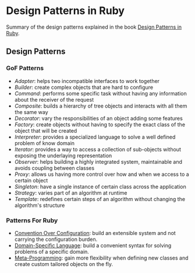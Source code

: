 # Design Patterns in Ruby

Summary of the design patterns explained in the book [Design Patterns in Ruby](http://designpatternsinruby.com/).

## Design Patterns

### GoF Patterns
* *Adapter*: helps two incompatible interfaces to work together
* *Builder*: create complex objects that are hard to configure
* *Command*: performs some specific task without having any information about the receiver of the request
* *Composite*: builds a hierarchy of tree objects and interacts with all them the same way
* *Decorator*: vary the responsibilities of an object adding some features
* *Factory*: create objects without having to specify the exact class of the object that will be created
* *Interpreter*: provides a specialized language to solve a well defined problem of know domain
* *Iterator*: provides a way to access a collection of sub-objects without exposing the underlaying representation
* *Observer*: helps building a highly integrated system, maintainable and avoids coupling between classes
* *Proxy*: allows us having more control over how and when we access to a certain object
* *Singleton*: have a single instance of certain class across the application
* *Strategy*: varies part of an algorithm at runtime
* *Template*: redefines certain steps of an algorithm without changing the algorithm's structure


### Patterns For Ruby

* [Convention Over Configuration](https://rubyonrails.org/doctrine/#convention-over-configuration): build an extensible system and not carrying the configuration burden.
* [Domain-Specific Language](https://robots.thoughtbot.com/writing-a-domain-specific-language-in-ruby): build a convenient syntax for solving problems of a specific domain.
* [Meta-Programming](https://www.toptal.com/ruby/ruby-metaprogramming-cooler-than-it-sounds): gain more flexibility when defining new classes and create custom tailored objects on the fly.
